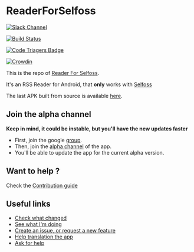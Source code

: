 # ReaderForSelfoss

[![Slack Channel](https://img.shields.io/badge/chat-slack-green.svg)](https://join.slack.com/t/readerforselfoss/shared_invite/enQtMjkyNzc3NjM2Mjc1LTUzZTZhOGM5YjQ1MTI5MWZiODRjMjE1ZDBmMzQxZmQ3NWZhYTNhMTBjNGEwNmE2ZGFjODU5NjUxZjBkMWJmMDQ)

[![Build Status](http://jenkins.amine-bou.fr/job/ReaderForSelfoss/badge/icon)](http://jenkins.amine-bou.fr/job/ReaderForSelfoss/)

[![Code Triagers Badge](https://www.codetriage.com/aminecmi/readerforselfoss/badges/users.svg)](https://www.codetriage.com/aminecmi/readerforselfoss)

[![Crowdin](https://d322cqt584bo4o.cloudfront.net/readerforselfoss/localized.svg)](https://crowdin.com/project/readerforselfoss)

This is the repo of [Reader For Selfoss](https://play.google.com/store/apps/details?id=apps.amine.bou.readerforselfoss&hl=en).

It's an RSS Reader for Android, that **only** works with [Selfoss](https://selfoss.aditu.de/)

The last APK built from source is available [here](https://jenkins.amine-bou.fr/job/ReaderForSelfoss/lastSuccessfulBuild/artifact/SignApksBuilder-out/selfoss-key/selfoss/app-githubConfig-release-unsigned.apk/app-githubConfig-release.apk).

## Join the alpha channel

**Keep in mind, it could be instable, but you'll have the new updates faster**

- First, join the google [group](https://groups.google.com/d/forum/reader-for-selfoss-alpha-testing).
- Then, join the [alpha channel](https://play.google.com/apps/testing/apps.amine.bou.readerforselfoss) of the app.
- You'll be able to update the app for the current alpha version.

## Want to help ?

Check the [Contribution guide](https://github.com/aminecmi/ReaderforSelfoss/blob/master/.github/CONTRIBUTING.md)

## Useful links

- [Check what changed](https://github.com/aminecmi/ReaderforSelfoss/blob/master/CHANGELOG.md)
- [See what I'm doing](https://github.com/aminecmi/ReaderforSelfoss/projects/1)
- [Create an issue, or request a new feature](https://github.com/aminecmi/ReaderforSelfoss/issues)
- [Help translation the app](https://crowdin.com/project/readerforselfoss)
- [Ask for help](https://join.slack.com/t/readerforselfoss/shared_invite/enQtMjkyNzc3NjM2Mjc1LTUzZTZhOGM5YjQ1MTI5MWZiODRjMjE1ZDBmMzQxZmQ3NWZhYTNhMTBjNGEwNmE2ZGFjODU5NjUxZjBkMWJmMDQ)
